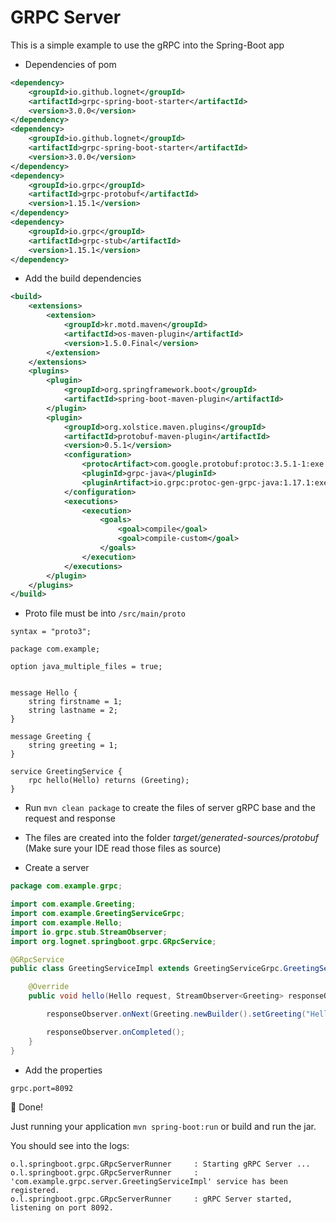 # GRPC Server
This is a simple example to use the gRPC into the Spring-Boot app

- Dependencies of pom
```xml
<dependency>
    <groupId>io.github.lognet</groupId>
    <artifactId>grpc-spring-boot-starter</artifactId>
    <version>3.0.0</version>
</dependency>
<dependency>
    <groupId>io.github.lognet</groupId>
    <artifactId>grpc-spring-boot-starter</artifactId>
    <version>3.0.0</version>
</dependency>
<dependency>
    <groupId>io.grpc</groupId>
    <artifactId>grpc-protobuf</artifactId>
    <version>1.15.1</version>
</dependency>
<dependency>
    <groupId>io.grpc</groupId>
    <artifactId>grpc-stub</artifactId>
    <version>1.15.1</version>
</dependency>

```

- Add the build dependencies
```xml
<build>
    <extensions>
        <extension>
            <groupId>kr.motd.maven</groupId>
            <artifactId>os-maven-plugin</artifactId>
            <version>1.5.0.Final</version>
        </extension>
    </extensions>
    <plugins>
        <plugin>
            <groupId>org.springframework.boot</groupId>
            <artifactId>spring-boot-maven-plugin</artifactId>
        </plugin>
        <plugin>
            <groupId>org.xolstice.maven.plugins</groupId>
            <artifactId>protobuf-maven-plugin</artifactId>
            <version>0.5.1</version>
            <configuration>
                <protocArtifact>com.google.protobuf:protoc:3.5.1-1:exe:${os.detected.classifier}</protocArtifact>
                <pluginId>grpc-java</pluginId>
                <pluginArtifact>io.grpc:protoc-gen-grpc-java:1.17.1:exe:${os.detected.classifier}</pluginArtifact>
            </configuration>
            <executions>
                <execution>
                    <goals>
                        <goal>compile</goal>
                        <goal>compile-custom</goal>
                    </goals>
                </execution>
            </executions>
        </plugin>
    </plugins>
</build>
```

- Proto file must be into `/src/main/proto`
```
syntax = "proto3";

package com.example;

option java_multiple_files = true;


message Hello {
    string firstname = 1;
    string lastname = 2;
}

message Greeting {
    string greeting = 1;
}

service GreetingService {
    rpc hello(Hello) returns (Greeting);
}
```

- Run `mvn clean package` to create the files of server gRPC base and the request and response  

- The files are created into the folder *target/generated-sources/protobuf* (Make sure your IDE read those files as source)

- Create a server
```java
package com.example.grpc;

import com.example.Greeting;
import com.example.GreetingServiceGrpc;
import com.example.Hello;
import io.grpc.stub.StreamObserver;
import org.lognet.springboot.grpc.GRpcService;

@GRpcService
public class GreetingServiceImpl extends GreetingServiceGrpc.GreetingServiceImplBase {

    @Override
    public void hello(Hello request, StreamObserver<Greeting> responseObserver) {

        responseObserver.onNext(Greeting.newBuilder().setGreeting("Hello " + request.getFirstname() + " " + request.getLastname() ).build());

        responseObserver.onCompleted();
    }
}

```

- Add the properties
```
grpc.port=8092
```

:tada: Done! 

Just running your application `mvn spring-boot:run` or build and run the jar.

You should see into the logs:

```
o.l.springboot.grpc.GRpcServerRunner     : Starting gRPC Server ...
o.l.springboot.grpc.GRpcServerRunner     : 'com.example.grpc.server.GreetingServiceImpl' service has been registered.
o.l.springboot.grpc.GRpcServerRunner     : gRPC Server started, listening on port 8092.
```